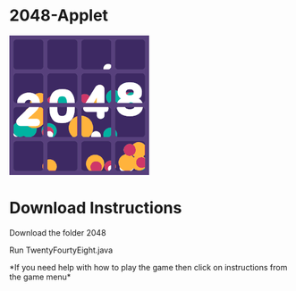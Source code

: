 # 2048-Applet
![2048 Java Applet](/2048/op.gif?raw=true "")

# Download Instructions 
Download the folder 2048
<p> </p>
Run TwentyFourtyEight.java
<p> </p>
*If you need help with how to play the game then click on instructions from the game menu*

